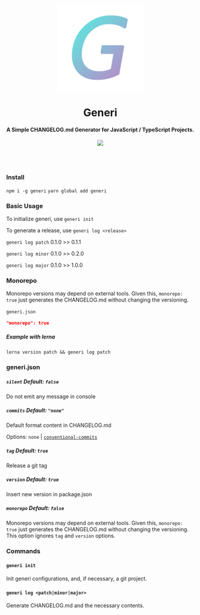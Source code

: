 <p align="center">
  <img src="./.github/logo.png" height="230">
</p>

<h1 align="center">
Generi
</h1>
<h4 align="center">
A Simple CHANGELOG.md Generator for JavaScript / TypeScript Projects.
<h4>
<p align="center">
  <a href="https://www.npmjs.com/package/generi"><img src="https://img.shields.io/npm/v/generi?style=for-the-badge&color=a0a3cf&label="></a>
<p>

<br>
<br>

### Install

`npm i -g generi` `yarn global add generi`
### Basic Usage

To initialize generi, use `generi init`

To generate a release, use `generi log <release>`

`generi log patch` 0.1.0 >> 0.1.1

`generi log minor` 0.1.0 >> 0.2.0

`generi log major` 0.1.0 >> 1.0.0

### Monorepo

Monorepo versions may depend on external tools. Given this, `monorepo: true` just generates the CHANGELOG.md without changing the versioning.

`generi.json`
```json
"monorepo": true
```

##### Example with lerna

`lerna version patch && generi log patch`

### generi.json

##### `silent` Default: `false`

Do not emit any message in console

##### `commits` Default: `"none"`

Default format content in CHANGELOG.md

Options: `none` | [`conventional-commits`](https://www.conventionalcommits.org/en/v1.0.0/)

##### `tag` Default: `true`

Release a git tag

##### `version` Default: `true`

Insert new version in package.json

##### `monorepo` Default: `false`

Monorepo versions may depend on external tools. Given this, `monorepo: true` just generates the CHANGELOG.md without changing the versioning. This option ignores `tag` and `version` options.

### Commands

#### `generi init`

Init generi configurations, and, if necessary, a git project.

#### `generi log <patch|minor|major>`

Generate CHANGELOG.md and the necessary contents.
